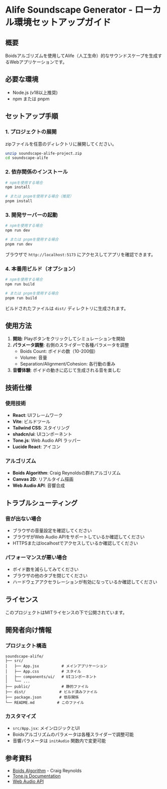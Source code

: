 # Alife Soundscape Generator - ローカル環境セットアップガイド

## 概要

Boidsアルゴリズムを使用してAlife（人工生命）的なサウンドスケープを生成するWebアプリケーションです。

## 必要な環境

- Node.js (v18以上推奨)
- npm または pnpm

## セットアップ手順

### 1. プロジェクトの展開

zipファイルを任意のディレクトリに展開してください。

```bash
unzip soundscape-alife-project.zip
cd soundscape-alife
```

### 2. 依存関係のインストール

```bash
# npmを使用する場合
npm install

# または pnpmを使用する場合（推奨）
pnpm install
```

### 3. 開発サーバーの起動

```bash
# npmを使用する場合
npm run dev

# または pnpmを使用する場合
pnpm run dev
```

ブラウザで `http://localhost:5173` にアクセスしてアプリを確認できます。

### 4. 本番用ビルド（オプション）

```bash
# npmを使用する場合
npm run build

# または pnpmを使用する場合
pnpm run build
```

ビルドされたファイルは `dist/` ディレクトリに生成されます。

## 使用方法

1. **開始**: Playボタンをクリックしてシミュレーションを開始
2. **パラメータ調整**: 右側のスライダーで各種パラメータを調整
   - Boids Count: ボイドの数（10-200個）
   - Volume: 音量
   - Separation/Alignment/Cohesion: 各行動の重み
3. **音響体験**: ボイドの動きに応じて生成される音を楽しむ

## 技術仕様

### 使用技術
- **React**: UIフレームワーク
- **Vite**: ビルドツール
- **Tailwind CSS**: スタイリング
- **shadcn/ui**: UIコンポーネント
- **Tone.js**: Web Audio API ラッパー
- **Lucide React**: アイコン

### アルゴリズム
- **Boids Algorithm**: Craig Reynoldsの群れアルゴリズム
- **Canvas 2D**: リアルタイム描画
- **Web Audio API**: 音響合成

## トラブルシューティング

### 音が出ない場合
- ブラウザの音量設定を確認してください
- ブラウザがWeb Audio APIをサポートしているか確認してください
- HTTPSまたはlocalhostでアクセスしているか確認してください

### パフォーマンスが悪い場合
- ボイド数を減らしてみてください
- ブラウザの他のタブを閉じてください
- ハードウェアアクセラレーションが有効になっているか確認してください

## ライセンス

このプロジェクトはMITライセンスの下で公開されています。

## 開発者向け情報

### プロジェクト構造
```
soundscape-alife/
├── src/
│   ├── App.jsx          # メインアプリケーション
│   ├── App.css          # スタイル
│   ├── components/ui/   # UIコンポーネント
│   └── ...
├── public/              # 静的ファイル
├── dist/               # ビルド済みファイル
├── package.json        # 依存関係
└── README.md          # このファイル
```

### カスタマイズ

- `src/App.jsx`: メインロジックとUI
- Boidsアルゴリズムのパラメータは各種スライダーで調整可能
- 音響パラメータは `initAudio` 関数内で変更可能

## 参考資料

- [Boids Algorithm](https://en.wikipedia.org/wiki/Boids) - Craig Reynolds
- [Tone.js Documentation](https://tonejs.github.io/)
- [Web Audio API](https://developer.mozilla.org/en-US/docs/Web/API/Web_Audio_API)


